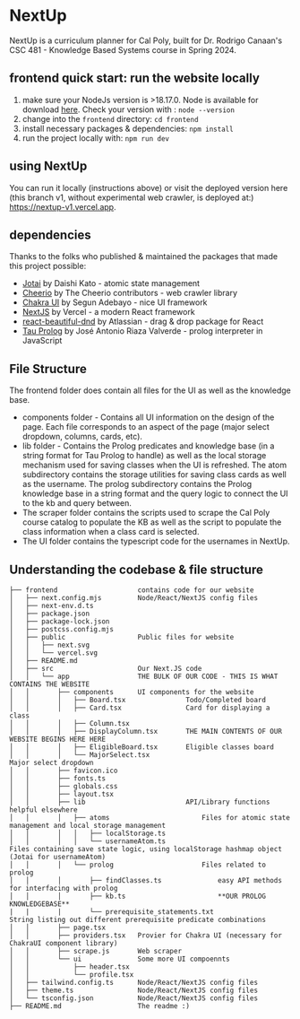 # NextUp

NextUp is a curriculum planner for Cal Poly, built for Dr. Rodrigo Canaan's CSC 481 - Knowledge Based Systems course in Spring 2024. 

## frontend quick start: run the website locally
1. make sure your NodeJs version is >18.17.0. Node is available for download [here](https://nodejs.org/en/download/package-manager). Check your version with : `node --version`
2. change into the `frontend` directory: `cd frontend`
3. install necessary packages & dependencies: `npm install`
4. run the project locally with: `npm run dev`

## using NextUp
You can run it locally (instructions above) or visit the deployed version here (this branch v1, without experimental web crawler, is deployed at:) https://nextup-v1.vercel.app. 

## dependencies
Thanks to the folks who published & maintained the packages that made this project possible:
* [Jotai](https://jotai.org/) by Daishi Kato - atomic state management
* [Cheerio](https://cheerio.js.org/) by The Cheerio contributors - web crawler library
* [Chakra UI](https://v2.chakra-ui.com/) by Segun Adebayo - nice UI framework
* [NextJS](nextjs.org) by Vercel - a modern React framework
* [react-beautiful-dnd](https://github.com/atlassian/react-beautiful-dnd) by Atlassian - drag & drop package for React
* [Tau Prolog](http://tau-prolog.org/) by José Antonio Riaza Valverde - prolog interpreter in JavaScript

## File Structure
The frontend folder does contain all files for the UI as well as the knowledge base.

* components folder - Contains all UI information on the design of the page. Each file corresponds to an aspect of the page (major select dropdown, columns, cards, etc).
* lib folder - Contains the Prolog predicates and knowledge base (in a string format for Tau Prolog to handle) as well as the local storage mechanism used for saving classes when the UI is refreshed. The atom subdirectory contains the storage utilities for saving class cards as well as the username. The prolog subdirectory contains the Prolog knowledge base in a string format and the query logic to connect the UI to the kb and query between.
* The scraper folder contains the scripts used to scrape the Cal Poly course catalog to populate the KB as well as the script to populate the class information when a class card is selected.
* The UI folder contains the typescript code for the usernames in NextUp.

## Understanding the codebase & file structure
```
├── frontend                    contains code for our website
│   ├── next.config.mjs         Node/React/NextJS config files
│   ├── next-env.d.ts           
│   ├── package.json            
│   ├── package-lock.json       
│   ├── postcss.config.mjs      
│   ├── public                  Public files for website
│   │   ├── next.svg
│   │   └── vercel.svg
│   ├── README.md
│   ├── src                     Our Next.JS code
│   │   └── app                 THE BULK OF OUR CODE - THIS IS WHAT CONTAINS THE WEBSITE
│   │       ├── components      UI components for the website
│   │       │   ├── Board.tsx               Todo/Completed board
│   │       │   ├── Card.tsx                Card for displaying a class 
│   │       │   ├── Column.tsx              
│   │       │   ├── DisplayColumn.tsx       THE MAIN CONTENTS OF OUR WEBSITE BEGINS HERE HERE
│   │       │   ├── EligibleBoard.tsx       Eligible classes board
│   │       │   └── MajorSelect.tsx               
Major select dropdown
│   │       ├── favicon.ico
│   │       ├── fonts.ts
│   │       ├── globals.css
│   │       ├── layout.tsx
│   │       ├── lib                         API/Library functions helpful elsewhere
│   │       │   ├── atoms                       Files for atomic state management and local storage management
│   │       │   │   ├── localStorage.ts     
│   │       │   │   └── usernameAtom.ts
Files containing save state logic, using localStorage hashmap object (Jotai for usernameAtom)
│   │       │   └── prolog                      Files related to prolog
│   │       │       ├── findClasses.ts              easy API methods for interfacing with prolog
│   │       │       ├── kb.ts                       **OUR PROLOG KNOWLEDGEBASE**
|   |       |       └── prerequisite_statements.txt 
String listing out different prerequisite predicate combinations
│   │       ├── page.tsx
│   │       ├── providers.tsx   Provier for Chakra UI (necessary for ChakraUI component library)
│   │       ├── scrape.js       Web scraper
│   │       └── ui              Some more UI compoennts 
│   │           ├── header.tsx
│   │           └── profile.tsx
│   ├── tailwind.config.ts      Node/React/NextJS config files
│   ├── theme.ts                Node/React/NextJS config files
│   └── tsconfig.json           Node/React/NextJS config files
├── README.md                   The readme :)
```
